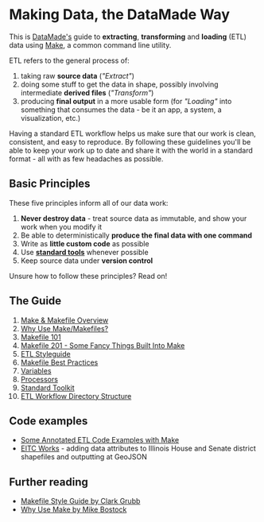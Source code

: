 # Making Data, the DataMade Way

This is [DataMade's](http://datamade.us) guide to **extracting**, **transforming** and **loading** (ETL) data using [Make](http://en.wikipedia.org/wiki/Make_%28software%29), a common command line utility.

ETL refers to the general process of:

1. taking raw **source data** (*"Extract"*)
2. doing some stuff to get the data in shape, possibly involving intermediate **derived files** (*"Transform"*)
3. producing **final output** in a more usable form (for *"Loading"* into something that consumes the data - be it an app, a system, a visualization, etc.)

Having a standard ETL workflow helps us make sure that our work is clean, consistent, and easy to reproduce. By following these guidelines you'll be able to keep your work up to date and share it with the world in a standard format - all with as few headaches as possible.

## Basic Principles

These five principles inform all of our data work:

1. **Never destroy data** - treat source data as immutable, and show your work when you modify it
2. Be able to deterministically **produce the final data with one command** 
3. Write as **little custom code** as possible 
4. Use **[standard tools](https://github.com/datamade/data-making-guidelines/blob/master/styleguide.md#4-standard-toolkit)** whenever possible
5. Keep source data under **version control**

Unsure how to follow these principles? Read on!

## The Guide

1. [Make & Makefile Overview](https://github.com/datamade/data-making-guidelines/blob/master/make.md)
  1. [Why Use Make/Makefiles?](https://github.com/datamade/data-making-guidelines/blob/master/make.md#1-why-use-makemakefiles)
  2. [Makefile 101](https://github.com/datamade/data-making-guidelines/blob/master/make.md#2-makefile-101)
  3. [Makefile 201 - Some Fancy Things Built Into Make](https://github.com/datamade/data-making-guidelines/blob/master/make.md#3-makefile-201---some-fancy-things-built-into-make)
2. [ETL Styleguide](https://github.com/datamade/data-making-guidelines/blob/master/styleguide.md)
  1. [Makefile Best Practices](https://github.com/datamade/data-making-guidelines/blob/master/styleguide.md#1-makefile-best-practices)
  2. [Variables](https://github.com/datamade/data-making-guidelines/blob/master/styleguide.md#2-variables)
  3. [Processors](https://github.com/datamade/data-making-guidelines/blob/master/styleguide.md#3-processors)
  4. [Standard Toolkit](https://github.com/datamade/data-making-guidelines/blob/master/styleguide.md#4-standard-toolkit)
  5. [ETL Workflow Directory Structure](https://github.com/datamade/data-making-guidelines/blob/master/styleguide.md#5-etl-workflow-directory-structure)

## Code examples
- [Some Annotated ETL Code Examples with Make](http://datamade.github.io/data-making-guidelines/)
- [EITC Works](https://github.com/datamade/eitc-map/tree/master/data) - adding data attributes to Illinois House and Senate district shapefiles and outputting at GeoJSON

## Further reading
- [Makefile Style Guide by Clark Grubb](http://clarkgrubb.com/makefile-style-guide#data-workflows)
- [Why Use Make by Mike Bostock](http://bost.ocks.org/mike/make/)

